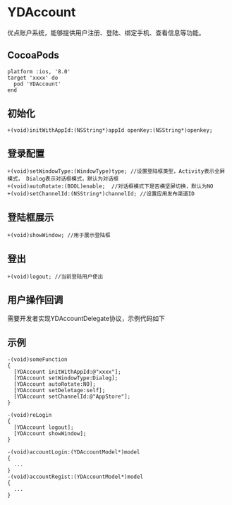 # YDAccount
优点账户系统，能够提供用户注册、登陆、绑定手机、查看信息等功能。
## CocoaPods
```
platform :ios, '8.0'
target 'xxxx' do
  pod 'YDAccount'
end
```
## 初始化
```
+(void)initWithAppId:(NSString*)appId openKey:(NSString*)openkey;
```
## 登录配置
```
+(void)setWindowType:(WindowType)type; //设置登陆框类型，Activity表示全屏模式， Dialog表示对话框模式，默认为对话框
+(void)autoRotate:(BOOL)enable;  //对话框模式下是否横坚屏切换，默认为NO
+(void)setChannelId:(NSString*)channelId; //设置应用发布渠道ID
```

## 登陆框展示
```
+(void)showWindow; //用于展示登陆框
```

## 登出
```
+(void)logout; //当前登陆用户使出
```

## 用户操作回调
需要开发者实现YDAccountDelegate协议，示例代码如下

## 示例
```
-(void)someFunction
{
  [YDAccount initWithAppId:@"xxxx"];
  [YDAccount setWindowType:Dialog];
  [YDAccount autoRotate:NO];
  [YDAccount setDeletage:self];
  [YDAccount setChannelId:@"AppStore"];
}

-(void)reLogin
{
  [YDAccount logout];
  [YDAccount showWindow];
}

-(void)accountLogin:(YDAccountModel*)model
{
  ...
}
-(void)accountRegist:(YDAccountModel*)model
{
  ...
}
```
